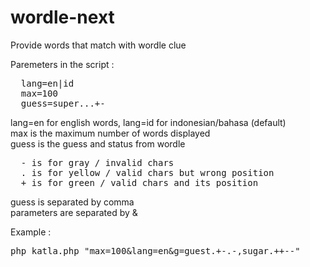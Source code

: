 # wordle-next
Provide words that match with wordle clue

Paremeters in the script :
<pre>
  lang=en|id
  max=100
  guess=super...+-
</pre>

lang=en for english words, lang=id for indonesian/bahasa (default)<br>
max is the maximum number of words displayed<br>
guess is the guess and status from wordle<br>
<pre>
  - is for gray / invalid chars
  . is for yellow / valid chars but wrong position
  + is for green / valid chars and its position
</pre>

guess is separated by comma<br>
parameters are separated by &<br>

Example :
<pre>
php katla.php "max=100&lang=en&g=guest.+-.-,sugar.++--"
</pre>
